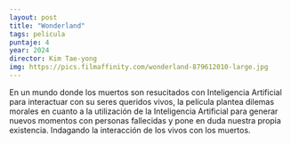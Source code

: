 ```yaml
---
layout: post
title: "Wonderland"
tags: pelicula
puntaje: 4
year: 2024
director: Kim Tae-yong
img: https://pics.filmaffinity.com/wonderland-879612010-large.jpg
---
```


En un mundo donde los muertos son resucitados con Inteligencia Artificial para interactuar con su seres queridos vivos, la película plantea dilemas morales en cuanto a la utilización de la Inteligencia Artificial para generar nuevos momentos con personas fallecidas y pone en duda nuestra propia existencia. Indagando la interacción de los vivos con los muertos. 

